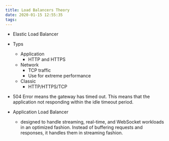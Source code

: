 ```yaml
---
title: Load Balancers Theory
date: 2020-01-15 12:55:35
tags:
---
```

* Elastic Load Balancer

 - Typs
   - Application 
     - HTTP and HTTPS
   - Network
     - TCP traffic
     - Use for extreme performance
   - Classic 
     - HTTP/HTTPS/TCP

  - 504 Error means the gateway has timed out. This means that the application not responding within the idle timeout period.
  
- Application Load Balancer
  - designed to handle streaming, real-time, and WebSocket workloads in an optimized fashion. Instead of buffering requests and responses, it handles them in streaming fashion.